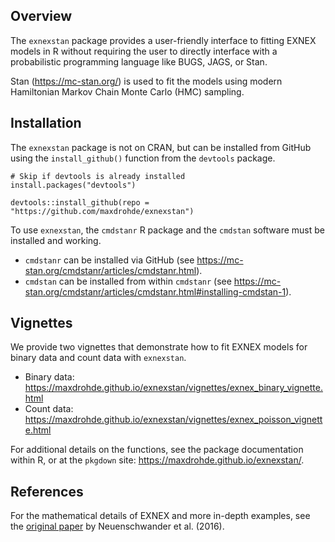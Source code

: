 ## Overview

The `exnexstan` package provides a user-friendly interface to fitting EXNEX models in R without requiring the user to directly interface with a probabilistic programming language like BUGS, JAGS, or Stan.

Stan (<https://mc-stan.org/>) is used to fit the models using modern Hamiltonian Markov Chain Monte Carlo (HMC) sampling.

## Installation

The `exnexstan` package is not on CRAN, but can be installed from GitHub using the `install_github()` function from the `devtools` package.

```
# Skip if devtools is already installed
install.packages("devtools")

devtools::install_github(repo = "https://github.com/maxdrohde/exnexstan")
```

To use `exnexstan`, the `cmdstanr` R package and the `cmdstan` software must be installed and working.

- `cmdstanr` can be installed via GitHub (see <https://mc-stan.org/cmdstanr/articles/cmdstanr.html>).
- `cmdstan` can be installed from within `cmdstanr` (see <https://mc-stan.org/cmdstanr/articles/cmdstanr.html#installing-cmdstan-1>).

## Vignettes

We provide two vignettes that demonstrate how to fit EXNEX models for binary data and count data with `exnexstan`.

- Binary data: <https://maxdrohde.github.io/exnexstan/vignettes/exnex_binary_vignette.html>
- Count data: <https://maxdrohde.github.io/exnexstan/vignettes/exnex_poisson_vignette.html>

For additional details on the functions, see the package documentation within R, or at the `pkgdown` site: <https://maxdrohde.github.io/exnexstan/>.

## References

For the mathematical details of EXNEX and more in-depth examples, see the [original paper](https://doi.org/10.1002/pst.1730) by Neuenschwander et al. (2016).
